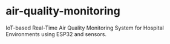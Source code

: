 # air-quality-monitoring
IoT-based Real-Time Air Quality Monitoring System for Hospital Environments using ESP32 and sensors.
